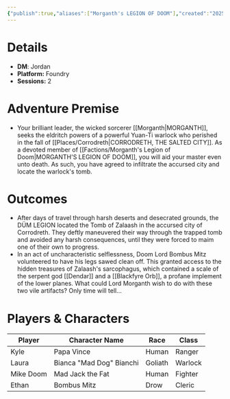 ```yaml
---
{"publish":true,"aliases":["Morganth's LEGION OF DOOM"],"created":"2025-10-16T09:27:58.000-04:00","modified":"2025-10-16T13:54:37.022-04:00","published":"2025-10-16T13:54:37.022-04:00","cssclasses":"","DM":"Jordan","Players":["Kyle","Laura","Mike Doom","Ethan"],"Platform":"Foundry","Sessions":2,"Start Date":"2025-01-22","End Date":"2025-01-29"}
---
```


# Details
- **DM**: Jordan
- **Platform:** Foundry
- **Sessions:** 2

# Adventure Premise
- Your brilliant leader, the wicked sorcerer [[Morganth\|MORGANTH]], seeks the eldritch powers of a powerful Yuan-Ti warlock who perished in the fall of [[Places/Corrodreth\|CORRODRETH, THE SALTED CITY]]. As a devoted member of [[Factions/Morganth's Legion of Doom\|MORGANTH'S LEGION OF DOOM]], you will aid your master even unto death. As such, you have agreed to infiltrate the accursed city and locate the warlock's tomb.

# Outcomes
- After days of travel through harsh deserts and desecrated grounds, the DÜM LEGION located the Tomb of Zalaash in the accursed city of Corrodreth. They deftly maneuvered their way through the trapped tomb and avoided any harsh consequences, until they were forced to maim one of their own to progress. 
- In an act of uncharacteristic selflessness, Doom Lord Bombus Mitz volunteered to have his legs sawed clean off. This granted access to the hidden treasures of Zalaash's sarcophagus, which contained a scale of the serpent god [[Dendar]] and a [[Blackfyre Orb]], a profane implement of the lower planes. What could Lord Morganth wish to do with these two vile artifacts? Only time will tell…

# Players & Characters
| Player              | Character Name           | Race    | Class   |
| ------------------- | ------------------------ | ------- | ------- |
| Kyle | Papa Vince               | Human   | Ranger  |
| Laura | Bianca "Mad Dog" Bianchi | Goliath | Warlock |
| Mike Doom | Mad Jack the Fat         | Human   | Fighter |
| Ethan | Bombus Mitz              | Drow    | Cleric  |
